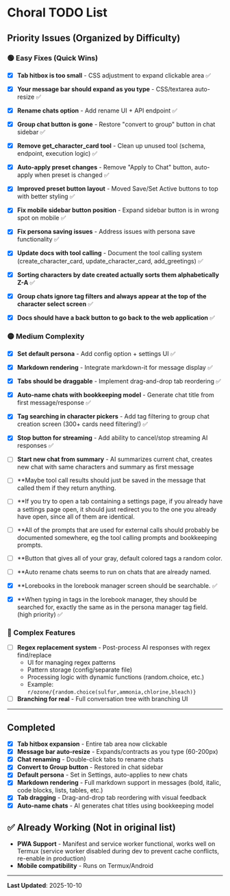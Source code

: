 # Choral TODO List

## Priority Issues (Organized by Difficulty)

### 🟢 Easy Fixes (Quick Wins)
- [x] **Tab hitbox is too small** - CSS adjustment to expand clickable area ✅
- [x] **Your message bar should expand as you type** - CSS/textarea auto-resize ✅
- [x] **Rename chats option** - Add rename UI + API endpoint ✅
- [x] **Group chat button is gone** - Restore "convert to group" button in chat sidebar ✅
- [x] **Remove get_character_card tool** - Clean up unused tool (schema, endpoint, execution logic) ✅
- [x] **Auto-apply preset changes** - Remove "Apply to Chat" button, auto-apply when preset is changed ✅
- [x] **Improved preset button layout** - Moved Save/Set Active buttons to top with better styling ✅
- [x] **Fix mobile sidebar button position** - Expand sidebar button is in wrong spot on mobile ✅
- [x] **Fix persona saving issues** - Address issues with persona save functionality ✅
- [x] **Update docs with tool calling** - Document the tool calling system (create_character_card, update_character_card, add_greetings) ✅
- [x] **Sorting characters by date created actually sorts them alphabetically Z-A** ✅
- [x] **Group chats ignore tag filters and always appear at the top of the character select screen** ✅
- [x] **Docs should have a back button to go back to the web application** ✅


### 🟡 Medium Complexity
- [x] **Set default persona** - Add config option + settings UI ✅
- [x] **Markdown rendering** - Integrate markdown-it for message display ✅
- [x] **Tabs should be draggable** - Implement drag-and-drop tab reordering ✅
- [x] **Auto-name chats with bookkeeping model** - Generate chat title from first message/response ✅
- [x] **Tag searching in character pickers** - Add tag filtering to group chat creation screen (300+ cards need filtering!) ✅
- [x] **Stop button for streaming** - Add ability to cancel/stop streaming AI responses ✅
- [ ] **Start new chat from summary** - AI summarizes current chat, creates new chat with same characters and summary as first message
- [ ] **Maybe tool call results should just be saved in the message that called them if they return anything. 
- [ ] **If you try to open a tab containing a settings page, if you already have a settings page open, it should just redirect you to the one you already have open, since all of them are identical. 
- [ ] **All of the prompts that are used for external calls should probably be documented somewhere, eg the tool calling prompts and bookkeeping prompts.
- [ ] **Button that gives all of your gray, default colored tags a random color. 
- [ ] **Auto rename chats seems to run on chats that are already named.
- [x] **Lorebooks in the lorebook manager screen should be searchable. ✅
- [x] **When typing in tags in the lorebook manager, they should be searched for, exactly the same as in the persona manager tag field. (high priority) ✅


### 🔴 Complex Features
- [ ] **Regex replacement system** - Post-process AI responses with regex find/replace
  - UI for managing regex patterns
  - Pattern storage (config/separate file)
  - Processing logic with dynamic functions (random.choice, etc.)
  - Example: `r/ozone/{random.choice(sulfur,ammonia,chlorine,bleach)}`
- [ ] **Branching for real** - Full conversation tree with branching UI

---

## Completed
- [x] **Tab hitbox expansion** - Entire tab area now clickable
- [x] **Message bar auto-resize** - Expands/contracts as you type (60-200px)
- [x] **Chat renaming** - Double-click tabs to rename chats
- [x] **Convert to Group button** - Restored in chat sidebar
- [x] **Default persona** - Set in Settings, auto-applies to new chats
- [x] **Markdown rendering** - Full markdown support in messages (bold, italic, code blocks, lists, tables, etc.)
- [x] **Tab dragging** - Drag-and-drop tab reordering with visual feedback
- [x] **Auto-name chats** - AI generates chat titles using bookkeeping model

## ✅ Already Working (Not in original list)
- **PWA Support** - Manifest and service worker functional, works well on Termux (service worker disabled during dev to prevent cache conflicts, re-enable in production)
- **Mobile compatibility** - Runs on Termux/Android

---

**Last Updated**: 2025-10-10
